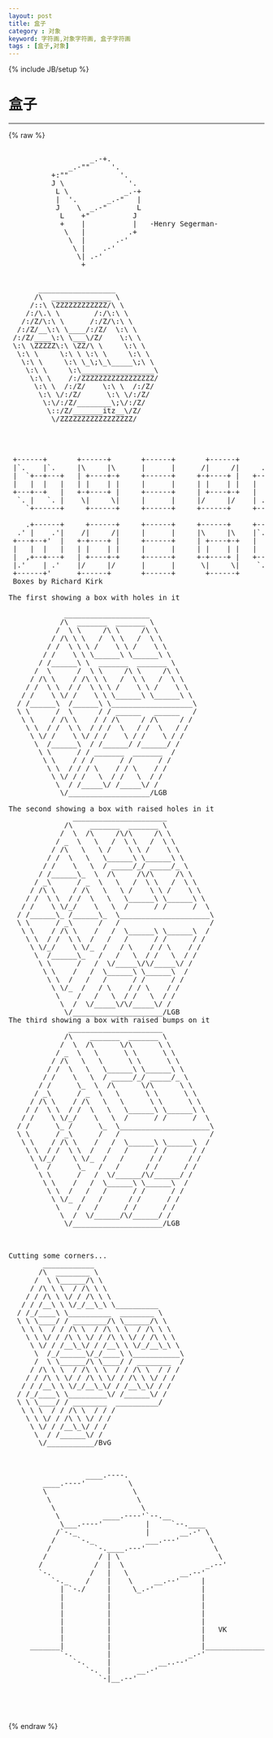```yaml
---
layout: post
title: 盒子
category : 对象
keyword: 字符画,对象字符画, 盒子字符画
tags : [盒子,对象]
---
```

{% include JB/setup %}
# 盒子
---
{% raw %}
<pre>

                   _.-+.
              _.-&quot;&quot;     &#039;.
          +:&quot;&quot;            &#039;.
          J \               &#039;.
           L \             _.-+
           |  &#039;.       _.-&quot;   |
           J    \  _.-&quot;       L
            L    +&quot;          J
            +    |           |   -Henry Segerman-
             \   |          .+
              \  |       .-&#039;
               \ |    .-&#039;
                \| .-&#039;
                 +


       __________________
      /\  ______________ \
     /::\ \ZZZZZZZZZZZZ/\ \
    /:/\.\ \        /:/\:\ \
   /:/Z/\:\ \      /:/Z/\:\ \
  /:/Z/__\:\ \____/:/Z/  \:\ \
 /:/Z/____\:\ \___\/Z/    \:\ \
 \:\ \ZZZZZ\:\ \ZZ/\ \     \:\ \
  \:\ \     \:\ \ \:\ \     \:\ \
   \:\ \     \:\ \_\;\_\_____\;\ \
    \:\ \     \:\_________________\
     \:\ \    /:/ZZZZZZZZZZZZZZZZZ/
      \:\ \  /:/Z/    \:\ \  /:/Z/
       \:\ \/:/Z/      \:\ \/:/Z/
        \:\/:/Z/________\;\/:/Z/
         \::/Z/_______itz__\/Z/
          \/ZZZZZZZZZZZZZZZZZ/




 +------+       +------+       +------+       +------+       +------+
 |`.    |`.     |\     |\      |      |      /|     /|     .&#039;|    .&#039;|
 |  `+--+---+   | +----+-+     +------+     +-+----+ |   +---+--+&#039;  |
 |   |  |   |   | |    | |     |      |     | |    | |   |   |  |   |
 +---+--+   |   +-+----+ |     +------+     | +----+-+   |   +--+---+
  `. |   `. |    \|     \|     |      |     |/     |/    | .&#039;   | .&#039;
    `+------+     +------+     +------+     +------+     +------+&#039;

    .+------+     +------+     +------+     +------+     +------+.
  .&#039; |    .&#039;|    /|     /|     |      |     |\     |\    |`.    | `.
 +---+--+&#039;  |   +-+----+ |     +------+     | +----+-+   |  `+--+---+
 |   |  |   |   | |    | |     |      |     | |    | |   |   |  |   |
 |  ,+--+---+   | +----+-+     +------+     +-+----+ |   +---+--+   |
 |.&#039;    | .&#039;    |/     |/      |      |      \|     \|    `. |   `. |
 +------+&#039;      +------+       +------+       +------+      `+------+
 Boxes by Richard Kirk

The first showing a box with holes in it
 
             ____________________
            /\  _______  _______ \
           /  \ \     /\ \     /\ \
          / /\ \ \   /  \ \   /  \ \
         / /  \ \ \ /    \ \ /    \ \
        / /    \ \ \______\ \______\ \
       / /______\ \  _______  _______ \
      /  \      /  \ \     /\ \     /\ \
     / /\ \    / /\ \ \   /  \ \   /  \ \
    / /  \ \  / /  \ \ \ /    \ \ /    \ \
   / /    \ \/ /    \ \ \______\ \______\ \
  / /______\  /______\ \___________________\
  \ \      /  \      / / ______   ______   /
   \ \    / /\ \    / / /\     / /\     / /
    \ \  / /  \ \  / / /  \   / /  \   / /
     \ \/ /    \ \/ / /    \ / /    \ / /
      \  /______\  / /______/ /______/ /
       \ \      / / _______  _______  /
        \ \    / / /      / /      / /
         \ \  / / / \    / / \    / /
          \ \/ / /   \  / /   \  / /
           \  / /_____\/ /_____\/ /
            \/___________________/LGB
 
The second showing a box with raised holes in it
               ______________________
             /\    _______  _______ \
            /  \  /\     /\/\     /\ \
           / _  \   \   /  \ \   /  \ \
          / /\   \   \ /    \ \ /    \ \
         / /  \   \   \______\ \______\ \
        / /    \   \  / _____/_/ _____/_ \
       / /______\_  \  /\     /\/\     /\ \
      / _\      / _  \   \   /  \ \   /  \ \
     / /\ \    / /\   \   \ /    \ \ /    \ \
    / /  \ \  / /  \   \   \______\ \______\ \
   / /    \ \/_/    \   \  /      / /      /  \
  / /______\_ /______\_  \_____________________\
  \ \      / _\      /   /                     /
   \ \    / /\ \    /   /  \______\ \______\  /
    \ \  / /  \ \  /   /   /      / /      / /
     \ \/_/    \ \/_  /   / \    / / \    / /
      \  /______\_   /   /   \  / /   \  / /
       \ \      /   /  \/_____\/\/_____\/ /
        \ \    /   /  \______\ \______\  /
         \ \  /   /   /      / /      / /
          \ \/_  /   / \    / / \    / /
           \    /   /   \  / /   \  / /
            \  /  \/_____\/\/_____\/ /
             \/_____________________/LGB
The third showing a box with raised bumps on it
              ______________________
             /\    _______  _______ \
            /  \  /\      \/\      \ \
           / _  \   \      \ \      \ \
          / /\   \   \      \ \      \ \
         / /  \   \   \______\ \______\ \
        / /    \   \  / _____/_/ _____/_ \
       / /      \_  \  /\      \/\      \ \
      / _\      / _  \   \      \ \      \ \
     / /\ \    / /\   \   \      \ \      \ \
    / /  \ \  / /  \   \   \______\ \______\ \
   / /    \ \/_/    \   \  /      / /      /  \
  / /      \_ /      \_  \_____________________\
  \ \      / _\      /   /                     /
   \ \    / /\ \    /   /  \______\ \______\  /
    \ \  / /  \ \  /   /   /      / /      / /
     \ \/_/    \ \/_  /   /      / /      / /
      \  /      \_   /   /      / /      / /
       \ \      /   /  \/______/\/______/ /
        \ \    /   /  \______\ \______\  /
         \ \  /   /   /      / /      / /
          \ \/_  /   /      / /      / /
           \    /   /      / /      / /
            \  /  \/______/\/______/ /
             \/_____________________/LGB
 
 
 
Cutting some corners...
        ____________
       /\  ________ \
      /  \ \______/\ \
     / /\ \ \  / /\ \ \
    / / /\ \ \/ / /\ \ \
   / / /__\ \ \/_/__\_\ \__________
  / /_/____\ \__________  ________ \
  \ \ \____/ / ________/\ \______/\ \
   \ \ \  / / /\ \  / /\ \ \  / /\ \ \
    \ \ \/ / /\ \ \/ / /\ \ \/ / /\ \ \
     \ \/ / /__\_\/ / /__\ \ \/_/__\_\ \
      \  /_/______\/_/____\ \___________\
      /  \ \______/\ \____/ / ________  /
     / /\ \ \  / /\ \ \  / / /\ \  / / /
    / / /\ \ \/ / /\ \ \/ / /\ \ \/ / /
   / / /__\ \ \/_/__\_\/ / /__\_\/ / /
  / /_/____\ \_________\/ /______\/ /
  \ \ \____/ / ________  __________/
   \ \ \  / / /\ \  / / /
    \ \ \/ / /\ \ \/ / /
     \ \/ / /__\_\/ / /
      \  / /______\/ /
       \/___________/BvG



                  ____.----.
        ____.----&#039;          \
        \                    \
         \                    \
          \                    \
           \          ____.----&#039;`--.__
            \___.----&#039;          |     `--.____
           /`-._                |       __.-&#039; \
          /     `-._            ___.---&#039;       \
         /          `-.____.---&#039;                \
        /            / | \                       \
       /            /  |  \                   _.--&#039;
       `-.         /   |   \            __.--&#039;
          `-._    /    |    \     __.--&#039;     |
            | `-./     |     \_.-&#039;           |
            |          |                     |
            |          |                     |
            |          |                     |
            |          |                     |
            |          |                     |   VK
            |          |                     |
     _______|          |                     |_______________
            `-.        |                  _.-&#039;
               `-.     |           __..--&#039;
                  `-.  |      __.-&#039;
                     `-|__.--&#039;



 </pre>
{% endraw %}
